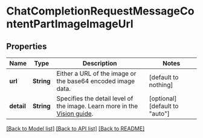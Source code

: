 # ChatCompletionRequestMessageContentPartImageImageUrl


## Properties
Name | Type | Description | Notes
------------ | ------------- | ------------- | -------------
**url** | **String** | Either a URL of the image or the base64 encoded image data. | [default to nothing]
**detail** | **String** | Specifies the detail level of the image. Learn more in the [Vision guide](/docs/guides/vision/low-or-high-fidelity-image-understanding). | [optional] [default to "auto"]


[[Back to Model list]](../README.md#models) [[Back to API list]](../README.md#api-endpoints) [[Back to README]](../README.md)


